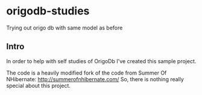 # origodb-studies
Trying out origo db with same model as before

## Intro
In order to help with self studies of OrigoDb I've created this sample project. 

The code is a heavily modified fork of the code from Summer Of NHibernate:
http://summerofnhibernate.com/
So, there is nothing really special about this project.
